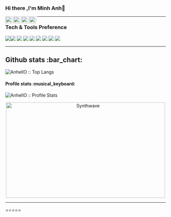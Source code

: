 ### Hi there ,I'm Minh Anh👋 
 <a href="https://twitter.com/MinhAnh65616374">
  <img align="left" alt="yumjnan Twitter" width="22px" src="https://cdn.jsdelivr.net/npm/simple-icons@v3/icons/twitter.svg" />
</a>
<a href="https://github.com/minhanh01bg">
  <img align="left" alt="MinhAnh Github" width="22px" src="https://cdn.jsdelivr.net/npm/simple-icons@v3/icons/github.svg" />
</a>
<a href="https://www.instagram.com/yumjnan/">
  <img align="left" alt="yumjnan Instagram" width="22px" src="https://cdn.jsdelivr.net/npm/simple-icons@v3/icons/instagram.svg" />
</a>
<a href="https://www.facebook.com/coder.sliverbullet/">
  <img align="left" alt="Minh Anh Facebook" width="22px" src="https://cdn.jsdelivr.net/npm/simple-icons@v3/icons/facebook.svg" />
</a>

--- 
### Tech & Tools Preference

<img
    src="https://img.shields.io/badge/-HTML5-E34F26?style=flat&logo=html5&logoColor=white"
/><img  src="https://img.shields.io/badge/-CSS3-1572B6?style=flat&logo=css3&logoColor=white"
/>
<img
    src="https://img.shields.io/badge/-JavaScript-eed718?style=flat&logo=javascript&logoColor=ffffff"
/>
<img
    src="https://img.shields.io/badge/-React-000000?style=flat&logo=react&logoColor=00c8ff"
/>
<img
    src="https://img.shields.io/badge/-MySQL-F29111?style=flat&logo=mysql&logoColor=FFFFFF"
/>
<img
    src="https://img.shields.io/badge/-Node.js-3C873A?style=flat&logo=Node.js&logoColor=white"
/>
<img
    src="http://img.shields.io/badge/-Git-F1502F?style=flat&logo=git&logoColor=FFFFFF"
/>
<img
    src="http://img.shields.io/badge/-Github-000000?style=flat&logo=github&logoColor=FFFFFF"
/>
<img
    src="http://img.shields.io/badge/-VS%20Code-007ACC?style=flat&logo=visual%20studio%20code&logoColor=white"
/>

--- 
###
<h2 align="">Github stats :bar_chart:</h2>
<img
    src="https://github-readme-stats.vercel.app/api/top-langs/?username=AnhellO&langs_count=10&theme=tokyonight&layout=compact"
    alt="AnhellO :: Top Langs"
/>
<h4>Profile stats :musical_keyboard:</h4>
<img
    src="https://github-readme-stats.vercel.app/api?username=AnhellO&show_icons=true&theme=synthwave"
    alt="AnhellO :: Profile Stats"
/>

<p align="center">
    <img
        src="https://thumbs.gfycat.com/GoodnaturedFondGaur-size_restricted.gif"
        alt="Synthwave"
        height="300"
        width="500"
    />
</p>

--- 
⭐⭐️⭐️⭐️⭐️
